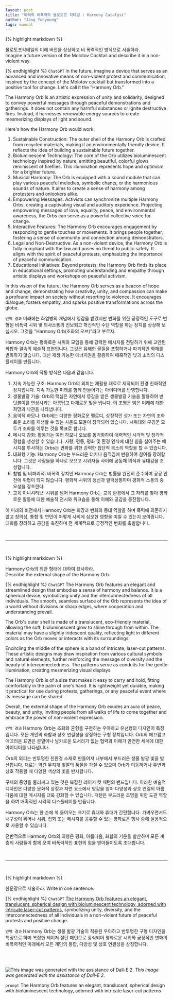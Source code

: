 ```yaml
---
layout: post
title: "미래의 비폭력적 몰로토프 칵테일 : Harmony Catalyst"
author: "Jang Yunyoung"
tags: manual
---
```



{% highlight markdown %}

몰로토프칵테일의 미래 버전을 상상하고 비 폭력적인 방식으로 서술하라.
Imagine a future version of the Molotov Cocktail and describe it in a non-violent way.

{% endhighlight %}
`ChatGPT`
In the future, imagine a device that serves as an advanced and innovative means of non-violent protest and communication, inspired by the concept of the Molotov cocktail but transformed into a positive tool for change. Let's call it the "Harmony Orb."

The Harmony Orb is an artistic expression of unity and solidarity, designed to convey powerful messages through peaceful demonstrations and gatherings. It does not contain any harmful substances or ignite destructive fires. Instead, it harnesses renewable energy sources to create mesmerizing displays of light and sound.

Here's how the Harmony Orb would work:

1. Sustainable Construction: The outer shell of the Harmony Orb is crafted from recycled materials, making it an environmentally friendly device. It reflects the idea of building a sustainable future together.
2. Bioluminescent Technology: The core of the Orb utilizes bioluminescent technology inspired by nature, emitting beautiful, colorful glows reminiscent of fireflies. This illumination represents hope and optimism for a brighter future.
3. Musical Harmony: The Orb is equipped with a sound module that can play various peaceful melodies, symbolic chants, or the harmonious sounds of nature. It aims to create a sense of harmony among protesters and onlookers alike.
4. Empowering Messages: Activists can synchronize multiple Harmony Orbs, creating a captivating visual and auditory experience. Projecting empowering messages of love, equality, peace, and environmental awareness, the Orbs can serve as a powerful collective voice for change.
5. Interactive Features: The Harmony Orb encourages engagement by responding to gentle touches or movements. It brings people together, fostering a sense of community and connection among demonstrators.
6. Legal and Non-Destructive: As a non-violent device, the Harmony Orb is fully compliant with the law and poses no threat to public safety. It aligns with the spirit of peaceful protests, emphasizing the importance of peaceful communication.
7. Educational Initiatives: Beyond protests, the Harmony Orb finds its place in educational settings, promoting understanding and empathy through artistic displays and workshops on peaceful activism.

In this vision of the future, the Harmony Orb serves as a beacon of hope and change, demonstrating how creativity, unity, and compassion can make a profound impact on society without resorting to violence. It encourages dialogue, fosters empathy, and sparks positive transformations across the globe.

`번역 결과`
미래에는 화염병의 개념에서 영감을 받았지만 변화를 위한 긍정적인 도구로 변형된 비폭력 시위 및 의사소통의 진보되고 혁신적인 수단 역할을 하는 장치를 상상해 보십시오. 그것을 "Harmony Orb(조화의 오브)"라고 부르자.

Harmony Orb는 평화로운 시위와 모임을 통해 강력한 메시지를 전달하기 위해 고안된 화합과 결속의 예술적 표현입니다. 그것은 유해한 물질을 포함하거나 파괴적인 화재를 발화하지 않습니다. 대신 재생 가능한 에너지원을 활용하여 매혹적인 빛과 소리의 디스플레이를 만듭니다.

Harmony Orb의 작동 방식은 다음과 같습니다.

1. 지속 가능한 구조: Harmony Orb의 외피는 재활용 재료로 제작되어 환경 친화적인 장치입니다. 지속 가능한 미래를 함께 만들어가는 아이디어를 반영합니다.
2. 생물발광 기술: Orb의 핵심은 자연에서 영감을 받은 생물발광 기술을 활용하여 반딧불이를 연상시키는 아름답고 다채로운 빛을 냅니다. 이 조명은 밝은 미래에 대한 희망과 낙관을 나타냅니다.
3. 음악적 하모니: Orb에는 다양한 평화로운 멜로디, 상징적인 성가 또는 자연의 조화로운 소리를 재생할 수 있는 사운드 모듈이 장착되어 있습니다. 시위대와 구경꾼 모두가 조화를 이루는 것을 목표로 합니다.
4. 메시지 강화: 활동가는 여러 하모니 오브를 동기화하여 매력적인 시각적 및 청각적 경험을 생성할 수 있습니다. 사랑, 평등, 평화 및 환경 인식에 대한 힘을 실어주는 메시지를 투사하는 Orbs는 변화를 위한 강력한 집단적 목소리 역할을 할 수 있습니다.
5. 대화형 기능: Harmony Orb는 부드러운 터치나 움직임에 반응하여 참여를 장려합니다. 그것은 사람들을 하나로 모으고 시위자들 사이에 공동체 의식과 유대감을 조성합니다.
6. 합법 및 비파괴적: 비폭력 장치인 Harmony Orb는 법률을 완전히 준수하며 공공 안전에 위협이 되지 않습니다. 평화적 시위의 정신과 일맥상통하며 평화적 소통의 중요성을 강조한다.
7. 교육 이니셔티브: 시위를 넘어 Harmony Orb는 교육 환경에서 그 자리를 찾아 평화로운 활동에 대한 예술적 전시와 워크숍을 통해 이해와 공감을 증진합니다.

이 미래의 비전에서 Harmony Orb는 희망과 변화의 등대 역할을 하며 폭력에 의존하지 않고 창의성, 통합 및 연민이 어떻게 사회에 심오한 영향을 미칠 수 있는지 보여줍니다. 대화를 장려하고 공감을 촉진하며 전 세계적으로 긍정적인 변화를 촉발합니다.

<br>
<hr>
<br>

{% highlight markdown %}

Harmony Orb의 외관 형태에 대하여 묘사하라.
Describe the external shape of the Harmony Orb.

{% endhighlight %}
`ChatGPT`
The Harmony Orb features an elegant and streamlined design that embodies a sense of harmony and balance. It is a spherical device, symbolizing unity and the interconnectedness of all individuals. The smooth, seamless surface of the Orb represents the idea of a world without divisions or sharp edges, where cooperation and understanding prevail.

The Orb's outer shell is made of a translucent, eco-friendly material, allowing the soft, bioluminescent glow to shine through from within. The material may have a slightly iridescent quality, reflecting light in different colors as the Orb moves or interacts with its surroundings.

Encircling the middle of the sphere is a band of intricate, laser-cut patterns. These artistic designs may draw inspiration from various cultural symbols and natural elements, further reinforcing the message of diversity and the beauty of interconnectedness. The patterns serve as conduits for the gentle illumination, creating mesmerizing visual displays.

The Harmony Orb is of a size that makes it easy to carry and hold, fitting comfortably in the palm of one's hand. It is lightweight yet durable, making it practical for use during protests, gatherings, or any peaceful event where its message can be shared.

Overall, the external shape of the Harmony Orb exudes an aura of peace, beauty, and unity, inviting people from all walks of life to come together and embrace the power of non-violent expression.

`번역 결과`
Harmony Orb는 조화와 균형을 구현하는 우아하고 유선형의 디자인이 특징입니다. 모든 개인의 화합과 상호 연결성을 상징하는 구형 장치입니다. Orb의 매끄럽고 매끄러운 표면은 분열이나 날카로운 모서리가 없는 협력과 이해가 만연한 세계에 대한 아이디어를 나타냅니다.

Orb의 외피는 반투명한 친환경 소재로 만들어져 내부에서 부드러운 생물 발광 빛을 발산합니다. 재료는 약간 무지개 빛깔의 품질을 가질 수 있으며 Orb가 이동하거나 주변과 상호 작용할 때 다양한 색상의 빛을 반사합니다.

구체의 중앙을 둘러싸고 있는 것은 복잡한 레이저 컷 패턴의 밴드입니다. 이러한 예술적 디자인은 다양한 문화적 상징과 자연 요소에서 영감을 얻어 다양성과 상호 연결의 아름다움에 대한 메시지를 더욱 강화할 수 있습니다. 패턴은 부드러운 조명을 위한 도관 역할을 하여 매혹적인 시각적 디스플레이를 만듭니다.

Harmony Orb는 한 손에 쏙 들어오는 크기로 휴대와 휴대가 간편합니다. 가벼우면서도 내구성이 뛰어나 시위, 집회 또는 메시지를 공유할 수 있는 평화로운 행사 중에 실용적으로 사용할 수 있습니다.

전반적으로 Harmony Orb의 외형은 평화, 아름다움, 화합의 기운을 발산하며 모든 계층의 사람들이 함께 모여 비폭력적인 표현의 힘을 받아들이도록 초대합니다.

<br>
<hr>
<br>


{% highlight markdown %}

한문장으로 서술하라.
Write in one sentence.

{% endhighlight %}
`ChatGPT`
<ins>The Harmony Orb features an elegant, translucent, spherical design with bioluminescent technology, adorned with intricate laser-cut patterns,</ins> symbolizing unity, diversity, and the interconnectedness of all individuals in a non-violent future of peaceful protests and positive change.

`번역 결과`
Harmony Orb는 생물 발광 기술이 적용된 우아하고 반투명한 구형 디자인을 특징으로 하며 복잡한 레이저 절단 패턴으로 장식되어 평화로운 시위와 긍정적인 변화의 비폭력적인 미래에서 모든 개인의 통합, 다양성 및 상호 연결성을 상징합니다.

<br>
<br>

![](https://molotov2023.github.io/images/jyy.png "This image was generated with the assistance of Dall-E 2.")
_This image was generated with the assistance of Dall-E 2._

`prompt`
The Harmony Orb features an elegant, translucent, spherical design with bioluminescent technology, adorned with intricate laser-cut patterns
<br>
<br>